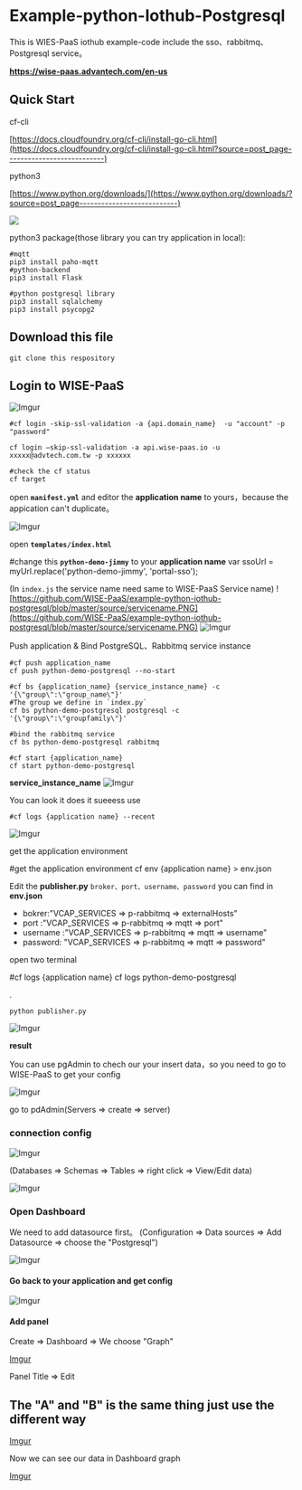 # Example-python-Iothub-Postgresql

This is WIES-PaaS iothub example-code include the sso、rabbitmq、Postgresql service。

**https://wise-paas.advantech.com/en-us**

## Quick Start

cf-cli

[https://docs.cloudfoundry.org/cf-cli/install-go-cli.html](https://docs.cloudfoundry.org/cf-cli/install-go-cli.html?source=post_page---------------------------)

python3

[https://www.python.org/downloads/](https://www.python.org/downloads/?source=post_page---------------------------)

![](https://cdn-images-1.medium.com/max/2000/1*iJwh3dROjmveF8x1rC6zag.png)

python3 package(those library you can try application in local):

    #mqtt
    pip3 install paho-mqtt
    #python-backend
    pip3 install Flask

    #python postgresql library
    pip3 install sqlalchemy
    pip3 install psycopg2

## Download this file

    git clone this respository

## Login to WISE-PaaS

![Imgur](https://i.imgur.com/JNJmxFy.png)

    #cf login -skip-ssl-validation -a {api.domain_name}  -u "account" -p "password"

    cf login –skip-ssl-validation -a api.wise-paas.io -u xxxxx@advtech.com.tw -p xxxxxx

    #check the cf status
    cf target

open **`manifest.yml`** and editor the **application name** to yours，because the appication can't duplicate。

![Imgur](https://i.imgur.com/OQegiAy.png)

open **`templates/index.html`**

#change this **`python-demo-jimmy`** to your **application name**
var ssoUrl = myUrl.replace('python-demo-jimmy', 'portal-sso');

(In `index.js` the service name need same to WISE-PaaS Service name)
![https://github.com/WISE-PaaS/example-python-iothub-postgresql/blob/master/source/servicename.PNG](https://github.com/WISE-PaaS/example-python-iothub-postgresql/blob/master/source/servicename.PNG)
![Imgur](https://i.imgur.com/6777rmg.png)

Push application & Bind PostgreSQL、Rabbitmq service instance

    #cf push application_name
    cf push python-demo-postgresql --no-start

    #cf bs {application_name} {service_instance_name} -c '{\"group\":\"group_name\"}'
    #The group we define in `index.py`
    cf bs python-demo-postgresql postgresql -c '{\"group\":\"groupfamily\"}'

    #bind the rabbitmq service
    cf bs python-demo-postgresql rabbitmq

    #cf start {application_name}
    cf start python-demo-postgresql

**service_instance_name**
![Imgur](https://i.imgur.com/VVMcYO8.png)

You can look it does it sueeess use

    #cf logs {application name} --recent

![Imgur](https://i.imgur.com/2bFpboC.png)

get the application environment

#get the application environment
cf env {application name} > env.json

Edit the **publisher.py** `broker、port、username、password` you can find in **env.json**

- bokrer:"VCAP_SERVICES => p-rabbitmq => externalHosts"
- port :"VCAP_SERVICES => p-rabbitmq => mqtt => port"
- username :"VCAP_SERVICES => p-rabbitmq => mqtt => username"
- password: "VCAP_SERVICES => p-rabbitmq => mqtt => password"

open two terminal

#cf logs {application name}
cf logs python-demo-postgresql

.

    python publisher.py

![Imgur](https://i.imgur.com/eoQC698.png)

**result**

You can use pgAdmin to chech our your insert data，so you need to go to WISE-PaaS to get your config

![Imgur](https://i.imgur.com/RciwrZq.png)

go to pdAdmin(Servers => create => server)

### connection config

![Imgur](https://i.imgur.com/HEb9o42.png)

(Databases => Schemas => Tables => right click => View/Edit data)

![Imgur](https://i.imgur.com/Jbj8u2c.png)

### Open Dashboard

We need to add datasource first。
(Configuration => Data sources => Add Datasource => choose the "Postgresql")

![Imgur](https://i.imgur.com/L0xB7S5.png)

#### Go back to your application and get config

![Imgur](https://i.imgur.com/88mfQkh.png)

#### Add panel

Create => Dashboard => We choose "Graph"

[Imgur](https://i.imgur.com/MYHUkyz.png)

Panel Title => Edit

## The "A" and "B" is the same thing just use the different way

[Imgur](https://i.imgur.com/NYmmksN.png)

Now we can see our data in Dashboard graph

[Imgur](https://i.imgur.com/oiRzAtS.png)
